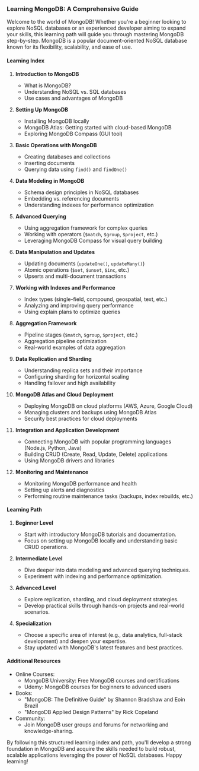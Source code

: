 ### Learning MongoDB: A Comprehensive Guide

Welcome to the world of MongoDB! Whether you're a beginner looking to explore NoSQL databases or an experienced developer aiming to expand your skills, this learning path will guide you through mastering MongoDB step-by-step. MongoDB is a popular document-oriented NoSQL database known for its flexibility, scalability, and ease of use.

#### Learning Index

1. **Introduction to MongoDB**
   - What is MongoDB?
   - Understanding NoSQL vs. SQL databases
   - Use cases and advantages of MongoDB

2. **Setting Up MongoDB**
   - Installing MongoDB locally
   - MongoDB Atlas: Getting started with cloud-based MongoDB
   - Exploring MongoDB Compass (GUI tool)

3. **Basic Operations with MongoDB**
   - Creating databases and collections
   - Inserting documents
   - Querying data using `find()` and `findOne()`

4. **Data Modeling in MongoDB**
   - Schema design principles in NoSQL databases
   - Embedding vs. referencing documents
   - Understanding indexes for performance optimization

5. **Advanced Querying**
   - Using aggregation framework for complex queries
   - Working with operators (`$match`, `$group`, `$project`, etc.)
   - Leveraging MongoDB Compass for visual query building

6. **Data Manipulation and Updates**
   - Updating documents (`updateOne()`, `updateMany()`)
   - Atomic operations (`$set`, `$unset`, `$inc`, etc.)
   - Upserts and multi-document transactions

7. **Working with Indexes and Performance**
   - Index types (single-field, compound, geospatial, text, etc.)
   - Analyzing and improving query performance
   - Using explain plans to optimize queries

8. **Aggregation Framework**
   - Pipeline stages (`$match`, `$group`, `$project`, etc.)
   - Aggregation pipeline optimization
   - Real-world examples of data aggregation

9. **Data Replication and Sharding**
   - Understanding replica sets and their importance
   - Configuring sharding for horizontal scaling
   - Handling failover and high availability

10. **MongoDB Atlas and Cloud Deployment**
    - Deploying MongoDB on cloud platforms (AWS, Azure, Google Cloud)
    - Managing clusters and backups using MongoDB Atlas
    - Security best practices for cloud deployments

11. **Integration and Application Development**
    - Connecting MongoDB with popular programming languages (Node.js, Python, Java)
    - Building CRUD (Create, Read, Update, Delete) applications
    - Using MongoDB drivers and libraries

12. **Monitoring and Maintenance**
    - Monitoring MongoDB performance and health
    - Setting up alerts and diagnostics
    - Performing routine maintenance tasks (backups, index rebuilds, etc.)

#### Learning Path

1. **Beginner Level**
   - Start with introductory MongoDB tutorials and documentation.
   - Focus on setting up MongoDB locally and understanding basic CRUD operations.

2. **Intermediate Level**
   - Dive deeper into data modeling and advanced querying techniques.
   - Experiment with indexing and performance optimization.

3. **Advanced Level**
   - Explore replication, sharding, and cloud deployment strategies.
   - Develop practical skills through hands-on projects and real-world scenarios.

4. **Specialization**
   - Choose a specific area of interest (e.g., data analytics, full-stack development) and deepen your expertise.
   - Stay updated with MongoDB's latest features and best practices.

#### Additional Resources

- Online Courses:
  - MongoDB University: Free MongoDB courses and certifications
  - Udemy: MongoDB courses for beginners to advanced users
- Books:
  - "MongoDB: The Definitive Guide" by Shannon Bradshaw and Eoin Brazil
  - "MongoDB Applied Design Patterns" by Rick Copeland
- Community:
  - Join MongoDB user groups and forums for networking and knowledge-sharing.

By following this structured learning index and path, you'll develop a strong foundation in MongoDB and acquire the skills needed to build robust, scalable applications leveraging the power of NoSQL databases. Happy learning!
